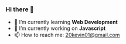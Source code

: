 ### Hi there 👋

<!--
**Kevin-LT/Kevin-LT** is a ✨ _special_ ✨ repository because its `README.md` (this file) appears on your GitHub profile.
-->

- 🌱 I’m currently learning <strong>Web Development</strong>
- 🔭 I’m currently working on <strong>Javascript</strong>
- 📫 How to reach me: <a href = "mailto: 20kevin01@gmail.com">20kevin01@gmail.com</a>
